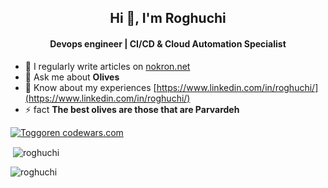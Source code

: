<h2 align="center">Hi 👋, I'm Roghuchi</h2>
<h4 align="center">Devops engineer | CI/CD & Cloud Automation Specialist</h4>

- 📝 I regularly write articles on [nokron.net](nokron.net)
- 💬 Ask me about **Olives**
- 📄 Know about my experiences [https://www.linkedin.com/in/roghuchi/](https://www.linkedin.com/in/roghuchi/)
- ⚡ fact **The best olives are those that are Parvardeh**


[![Toggoren codewars.com](https://www.codewars.com/users/roghuchi/badges/large)](https://www.codewars.com/r/wocz7g)

<p>&nbsp;<img align="center" src="https://github-readme-stats.vercel.app/api?username=roghuchi&show_icons=true&locale=en" alt="roghuchi" /></p>    <p><img align="left" src="https://github-readme-stats.vercel.app/api/top-langs?username=roghuchi&show_icons=true&locale=en&layout=compact" alt="roghuchi" /></p>
